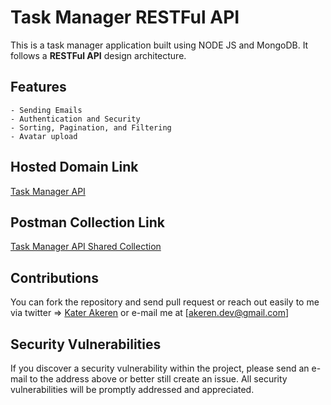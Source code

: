 # Task Manager RESTFul API

This is a task manager application built using NODE JS and MongoDB. It follows a **RESTFul API** design architecture.

## Features

    - Sending Emails
    - Authentication and Security
    - Sorting, Pagination, and Filtering
    - Avatar upload

## Hosted Domain Link

[Task Manager API](https://kater-task-manager-api.herokuapp.com/)

## Postman Collection Link

[Task Manager API Shared Collection](https://www.getpostman.com/collections/89a79eec894d9ce80b57)

## Contributions

You can fork the repository and send pull request or reach out easily to me via twitter => [Kater Akeren](https://twitter.com/katerakeren) or e-mail me at [akeren.dev@gmail.com]

## Security Vulnerabilities

If you discover a security vulnerability within the project, please send an e-mail to the address above or better still create an issue. All security vulnerabilities will be promptly addressed and appreciated.
